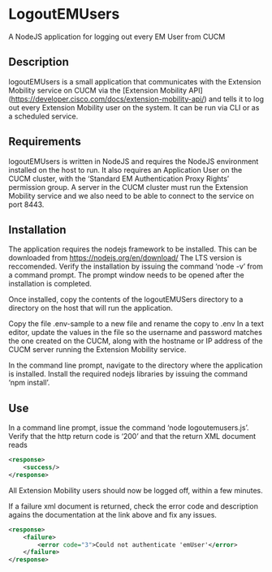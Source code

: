 # LogoutEMUsers

A NodeJS application for logging out every EM User from CUCM

## Description

logoutEMUsers is a small application that communicates with the Extension Mobility service on CUCM via the [Extension Mobility API] (<https://developer.cisco.com/docs/extension-mobility-api/>) and tells it to log out every Extension Mobility user on the system. It can be run via CLI or as a scheduled service.

## Requirements

logoutEMUsers is written in NodeJS and requires the NodeJS environment installed on the host to run. It also requires an Application User on the CUCM cluster, with the ‘Standard EM Authentication Proxy Rights’ permission group. A server in the CUCM cluster must run the Extension Mobility service and we also need to be able to connect to the service on port 8443.

## Installation

The application requires the nodejs framework to be installed. This can be downloaded from <https://nodejs.org/en/download/> The LTS version is reccomended. Verify the installation by issuing the command ‘node -v’ from a command prompt. The prompt window needs to be opened after the installation is completed.

Once installed, copy the contents of the logoutEMUSers directory to a directory on the host that will run the application.

Copy the file .env-sample to a new file and rename the copy to .env
In a text editor, update the values in the file so the username and password matches the one created on the CUCM, along with the hostname or IP address of the CUCM server running the Extension Mobility service.

In the command line prompt, navigate to the directory where the application is installed. Install the required nodejs libraries by issuing the command ‘npm install’.

## Use

In a command line prompt, issue the command ‘node logoutemusers.js’. Verify that the http return code is ‘200’ and that the return XML document reads

```xml
<response>  
    <success/>  
</response>
```

All Extension Mobility users should now be logged off, within a few minutes.

If a failure xml document is returned, check the error code and description agains the documentation at the link above and fix any issues.

```xml
<response>  
    <failure>  
        <error code="3">Could not authenticate 'emUser'</error>  
    </failure>  
</response>
```
